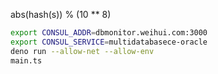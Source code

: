 abs(hash(s)) % (10 ** 8)

```sh
export CONSUL_ADDR=dbmonitor.weihui.com:3000 
export CONSUL_SERVICE=multidatabasece-oracle
deno run --allow-net --allow-env
main.ts
```
